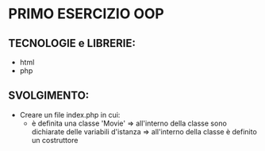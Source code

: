 # PRIMO ESERCIZIO OOP

## TECNOLOGIE e LIBRERIE:

- html
- php

## SVOLGIMENTO:

- Creare un file index.php in cui:
  - è definita una classe 'Movie'
    => all'interno della classe sono dichiarate delle variabili d'istanza
    => all'interno della classe è definito un costruttore
    <!-- => all'interno della classe è definito almeno un metodo -->
    <!-- - Vengono istanziati almeno due oggetti 'Movie' e stampati a schermo i valori delle relative proprietà -->

<!--

## Bonus 1:

Modificare la classe Movie in modo che accetti piú di un genere.

## Bonus 2:

- Creare un layout completo per stampare a schermo una lista di movies.
- Suddividere il codice in appositi file e cartelle:
  - creando un file dedicato ai dati che potremmo chiamare db.php
  - mettendo ciascuna classe nel proprio file e magari raggruppare tutte le classi in una cartella dedicata che possiamo chiamare Models
  - organizzando il layout dividendo la struttura ed i contenuti in file e parziali dedicati. -->
